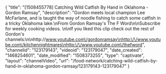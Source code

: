 {
    "title": "[1508455778] Catching Wild Catfish By Hand in Oklahoma - Gordon Ramsay",
    "description": "Gordon meets local champion Lee McFarlane, and is taught the way of noodle fishing to catch some catfish in a tricky Oklahoma lake.\nFrom Gordon Ramsay's The F Word\n\nSubscribe for weekly cooking videos. \n\nIf you liked this clip check out the rest of Gordon's channels:\n\nhttp:\/\/www.youtube.com\/gordonramsay\nhttp:\/\/www.youtube.com\/kitchennightmares\nhttp:\/\/www.youtube.com\/thefword",
    "channelid": "123179143",
    "videoid": "123179047",
    "date_created": "1468254601",
    "date_modified": "1508373255",
    "type": "captivate",
    "layout": "channelVideo",
    "url": "\/food-network\/catching-wild-catfish-by-hand-in-oklahoma-gordon-ramsay\/123179143-123179047"
}